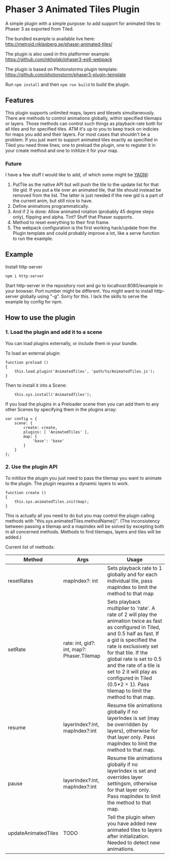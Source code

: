 # Phaser 3 Animated Tiles Plugin

A simple plugin with a simple purpose: to add support for animated tiles to Phaser 3 as exported from Tiled.

The bundled example is available live here: http://metroid.niklasberg.se/phaser-animated-tiles/

The plugin is also used in this platformer example: https://github.com/nkholski/phaser3-es6-webpack

The plugin is based on Photonstorms plugin template: https://github.com/photonstorm/phaser3-plugin-template

Run `npm install` and then `npm run build` to build the plugin.

## Features
This plugin supports unlimited maps, layers and tilesets simultaneously. There are methods to control animations globally, within specified tilemaps or layers. Those methods can control such things as playback-rate both for all tiles and for specified tiles. ATM it's up to you to keep track on indicies for maps you add and their layers. For most cases that shouldn't be a problem. If you just want to support animated tiles exactly as specified in Tiled you need three lines; one to preload the plugin, one to register it in your create method and one to initilize it for your map.

### Future
I have a few stuff I would like to add, of which some might be [YAGNI](https://en.wikipedia.org/wiki/You_aren%27t_gonna_need_it):
1. PutTile as the native API but will push the tile to the update list for that tile gid. If you put a tile over an animated tile, that tile should instead be removed from the list. The latter is just needed if the new gid is a part of the current anim, but still nice to have.
2. Define animations programmatically.
3. And if 2 is done: Allow animated rotation (probably 45 degree steps only), flipping and alpha. Tint? Stuff that Phaser supports.
4. Method to reset everything to their first frame.
5. The webpack configuration is the first working hack/update from the Plugin template and could probably improve a lot, like a serve function to run the example.

## Example
Install http-server
```
npm i http-server
```
Start http-server in the repository root and go to localhost:8080/example in your browser. Port number might be different. You might want to install http-server globally using "-g". Sorry for this. I lack the skills to serve the example by config for npm.


## How to use the plugin

### 1. Load the plugin and add it to a scene

You can load plugins externally, or include them in your bundle.

To load an external plugin:

```
function preload ()
{
    this.load.plugin('AnimatedTiles', 'path/to/AnimatedTiles.js');
}
```

Then to install it into a Scene:

```
    this.sys.install('AnimatedTiles');
```

If you load the plugins in a Preloader scene then you can add them to any other Scenes by specifying them in the plugins array:

```
var config = {
    scene: {
        create: create,
        plugins: [ 'AnimatedTiles' ],
        map: {
            'base': 'base'
        }
    }
};
```

### 2. Use the plugin API

To initilize the plugin you just need to pass the tilemap you want to animate to the plugin. The plugin requires a dynamic layers to work.

```
function create ()
{
    this.sys.animatedTiles.init(map);
}
```

This is actually all you need to do but you may control the plugin calling methods with "this.sys.animatedTiles.methodName()". (The inconsistency between passing a tilemap and a mapindex will be solved by excepting both in all concerned methods. Methods to find tilemaps, layers and tiles will be added.)

Current list of methods:

| Method        | Args          | Usage  |
| ------------- |---------------| -----|
| resetRates     | mapIndex?: int | Sets playback rate to 1 globally and for each individual tile, pass mapIndex to limit the method to that map |
| setRate       | rate: int, gid?: int, map?: Phaser.Tilemap      |  Sets playback multiplier to 'rate'. A rate of 2 will play the animation twice as fast as configured in Tiled, and 0.5 half as fast. If a gid is specified the rate is exclusively set for that tile. If the global rate is set to 0.5 and the rate of a tile is set to 2 it will play as configured in Tiled (0.5*2 = 1). Pass tilemap to limit the method to that map.|
| resume         | layerIndex?:int, mapIndex?:int     | Resume tile animations globally if no layerIndex is set (may be overridden by layers), otherwise for that layer only. Pass mapIndex to limit the method to that map. |
| pause          | layerIndex?:int, mapIndex?:int     | Resume tile animations globally if no layerIndex is set and overrides layer settingsm, otherwise for that layer only. Pass mapIndex to limit the method to that map.|
| updateAnimatedTiles | TODO | Tell the plugin when you have added new animated tiles to layers after initialization. Needed to detect new animations. |
